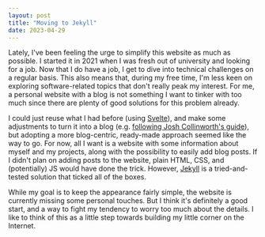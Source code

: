 ```yaml
---
layout: post
title: "Moving to Jekyll"
date: 2023-04-29
---
```


Lately, I've been feeling the urge to simplify this website as much as possible. I started it in 2021 when I was fresh out of university and looking for a job. Now that I do have a job, I get to dive into technical challenges on a regular basis. This also means that, during my free time, I'm less keen on exploring software-related topics that don't really peak my interest. For me, a personal website with a blog is not something I want to tinker with too much since there are plenty of good solutions for this problem already.

I could just reuse what I had before (using [Svelte](https://svelte.dev/)), and make some adjustments to turn it into a blog (e.g. [following Josh Collinworth's guide](https://joshcollinsworth.com/blog/build-static-sveltekit-markdown-blog)), but adopting a more blog-centric, ready-made approach seemed like the way to go. For now, all I want is a website with some information about myself and my projects, along with the possibility to easily add blog posts. If I didn't plan on adding posts to the website, plain HTML, CSS, and (potentially) JS would have done the trick. However, [Jekyll](https://jekyllrb.com/) is a tried-and-tested solution that ticked all of the boxes.

While my goal is to keep the appearance fairly simple, the website is currently missing some personal touches. But I think it's definitely a good start, and a way to fight my tendency to worry too much about the details. I like to think of this as a little step towards building my little corner on the Internet.
